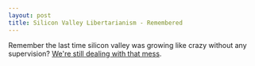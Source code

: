 ```yaml
---
layout: post
title: Silicon Valley Libertarianism - Remembered
---
```


Remember the last time silicon valley was growing like crazy without any supervision?
[We're still dealing with that mess](https://www.nytimes.com/2018/03/26/lens/the-superfund-sites-of-silicon-valley.html).

<a href="https://brid.gy/publish/twitter"></a>
